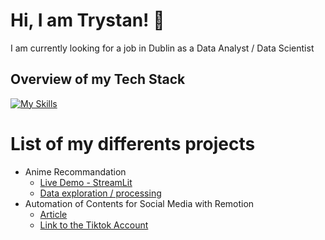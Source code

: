 # Hi, I am Trystan! 👋

I am currently looking for a job in Dublin as a Data Analyst / Data Scientist

## Overview of my Tech Stack
[![My Skills](https://skillicons.dev/icons?i=py,r,pytorch,gradle,sklearn,tensorflow)](https://skillicons.dev)

# List of my differents projects

- Anime Recommandation
  - [Live Demo - StreamLit](https://anime-recommandation-portfolio.streamlit.app/)
  - [Data exploration / processing](https://www.kaggle.com/code/trystanmarissal/recommandation-for-animes)
- Automation of Contents for Social Media with Remotion
  - [Article](https://wtrystan.github.io/automation_remotion)
  - [Link to the Tiktok Account](https://www.tiktok.com/@topfivespotify)
